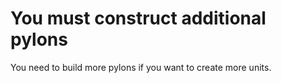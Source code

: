 # You must construct additional pylons

You need to build more pylons if you want to create more units.
